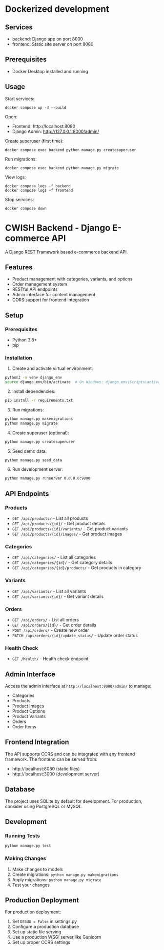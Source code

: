 Dockerized development
======================

Services
--------
- backend: Django app on port 8000
- frontend: Static site server on port 8080

Prerequisites
-------------
- Docker Desktop installed and running

Usage
-----

Start services:

```
docker compose up -d --build
```

Open:
- Frontend: http://localhost:8080
- Django Admin: http://127.0.0.1:8000/admin/

Create superuser (first time):

```
docker compose exec backend python manage.py createsuperuser
```

Run migrations:

```
docker compose exec backend python manage.py migrate
```

View logs:

```
docker compose logs -f backend
docker compose logs -f frontend
```

Stop services:

```
docker compose down
```

# CWISH Backend - Django E-commerce API

A Django REST Framework based e-commerce backend API.

## Features

- Product management with categories, variants, and options
- Order management system
- RESTful API endpoints
- Admin interface for content management
- CORS support for frontend integration

## Setup

### Prerequisites

- Python 3.8+
- pip

### Installation

1. Create and activate virtual environment:
```bash
python3 -m venv django_env
source django_env/bin/activate  # On Windows: django_env\Scripts\activate
```

2. Install dependencies:
```bash
pip install -r requirements.txt
```

3. Run migrations:
```bash
python manage.py makemigrations
python manage.py migrate
```

4. Create superuser (optional):
```bash
python manage.py createsuperuser
```

5. Seed demo data:
```bash
python manage.py seed_data
```

6. Run development server:
```bash
python manage.py runserver 0.0.0.0:9000
```

## API Endpoints

### Products
- `GET /api/products/` - List all products
- `GET /api/products/{id}/` - Get product details
- `GET /api/products/{id}/variants/` - Get product variants
- `GET /api/products/{id}/images/` - Get product images

### Categories
- `GET /api/categories/` - List all categories
- `GET /api/categories/{id}/` - Get category details
- `GET /api/categories/{id}/products/` - Get products in category

### Variants
- `GET /api/variants/` - List all variants
- `GET /api/variants/{id}/` - Get variant details

### Orders
- `GET /api/orders/` - List all orders
- `GET /api/orders/{id}/` - Get order details
- `POST /api/orders/` - Create new order
- `PATCH /api/orders/{id}/update_status/` - Update order status

### Health Check
- `GET /health/` - Health check endpoint

## Admin Interface

Access the admin interface at `http://localhost:9000/admin/` to manage:
- Categories
- Products
- Product Images
- Product Options
- Product Variants
- Orders
- Order Items

## Frontend Integration

The API supports CORS and can be integrated with any frontend framework. The frontend can be served from:
- http://localhost:8080 (static files)
- http://localhost:3000 (development server)

## Database

The project uses SQLite by default for development. For production, consider using PostgreSQL or MySQL.

## Development

### Running Tests
```bash
python manage.py test
```

### Making Changes
1. Make changes to models
2. Create migrations: `python manage.py makemigrations`
3. Apply migrations: `python manage.py migrate`
4. Test your changes

## Production Deployment

For production deployment:
1. Set `DEBUG = False` in settings.py
2. Configure a production database
3. Set up static file serving
4. Use a production WSGI server like Gunicorn
5. Set up proper CORS settings
